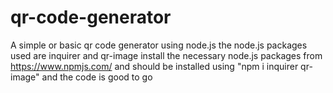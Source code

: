 # qr-code-generator
A simple or basic qr code generator using node.js
the node.js packages used are inquirer and qr-image
install the necessary node.js packages from https://www.npmjs.com/ and should be installed using "npm i inquirer qr-image"  and the code is good to go

